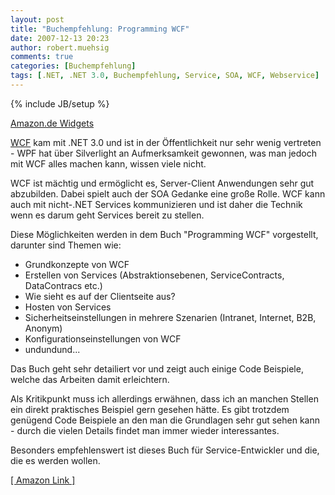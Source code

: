 ```yaml
---
layout: post
title: "Buchempfehlung: Programming WCF"
date: 2007-12-13 20:23
author: robert.muehsig
comments: true
categories: [Buchempfehlung]
tags: [.NET, .NET 3.0, Buchempfehlung, Service, SOA, WCF, Webservice]
---
```

{% include JB/setup %}
<SCRIPT charset="utf-8" type="text/javascript" src="http://ws.amazon.de/widgets/q?ServiceVersion=20070822&MarketPlace=DE&ID=V20070822/DE/meinkleinerbl-21/8001/4e9f6164-cd78-4359-84c1-51277749e5a6"> </SCRIPT> <NOSCRIPT><A HREF="http://ws.amazon.de/widgets/q?ServiceVersion=20070822&MarketPlace=DE&ID=V20070822%2FDE%2Fmeinkleinerbl-21%2F8001%2F4e9f6164-cd78-4359-84c1-51277749e5a6&Operation=NoScript">Amazon.de Widgets</A></NOSCRIPT> 
<p><a href="http://de.wikipedia.org/wiki/Windows_Communication_Foundation" target="_blank">WCF</a> kam mit .NET 3.0 und ist in der Öffentlichkeit nur sehr wenig vertreten - WPF hat über Silverlight an Aufmerksamkeit gewonnen, was man jedoch mit WCF alles machen kann, wissen viele nicht.</p> <p>WCF ist mächtig und ermöglicht es, Server-Client Anwendungen sehr gut abzubilden. Dabei spielt auch der SOA Gedanke eine große Rolle. WCF kann auch mit nicht-.NET Services kommunizieren und ist daher die Technik wenn es darum geht Services bereit zu stellen.</p> <p>Diese Möglichkeiten werden in dem Buch "Programming WCF" vorgestellt, darunter sind Themen wie:</p> <ul> <li>Grundkonzepte von WCF  <li>Erstellen von Services (Abstraktionsebenen, ServiceContracts, DataContracs etc.)  <li>Wie sieht es auf der Clientseite aus?  <li>Hosten von Services  <li>Sicherheitseinstellungen in mehrere Szenarien (Intranet, Internet, B2B, Anonym)  <li>Konfigurationseinstellungen von WCF  <li>undundund...</li></ul> <p>Das Buch geht sehr detailiert vor und zeigt auch einige Code Beispiele, welche das Arbeiten damit erleichtern.</p> <p>Als Kritikpunkt muss ich allerdings erwähnen, dass ich an manchen Stellen ein direkt praktisches Beispiel gern gesehen hätte. Es gibt trotzdem genügend Code Beispiele an den man die Grundlagen sehr gut sehen kann - durch die vielen Details findet man immer wieder interessantes.</p> <p>Besonders empfehlenswert ist dieses Buch für Service-Entwickler und die, die es werden wollen.</p> <p><a href="http://www.amazon.de/dp/0596526997/?tag=amawid0f-21" target="_blank">[ Amazon Link ]</a></p>

